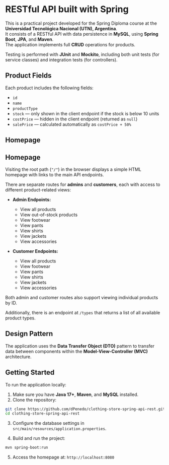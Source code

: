# RESTful API built with Spring

This is a practical project developed for the Spring Diploma course at the **Universidad Tecnológica Nacional (UTN), Argentina**.  
It consists of a RESTful API with data persistence in **MySQL**, using **Spring Boot**, **JPA**, and **Maven**.  
The application implements full **CRUD** operations for products.

Testing is performed with **JUnit** and **Mockito**, including both unit tests (for service classes) and integration tests (for controllers).

## Product Fields

Each product includes the following fields:

- `id`
- `name`
- `productType`
- `stock` — only shown in the client endpoint if the stock is below 10 units
- `costPrice` — hidden in the client endpoint (returned as `null`)
- `salePrice` — calculated automatically as `costPrice + 50%`

## Homepage

## Homepage

Visiting the root path (`"/"`) in the browser displays a simple HTML homepage with links to the main API endpoints.

There are separate routes for **admins** and **customers**, each with access to different product-related views:

- **Admin Endpoints:**

  - View all products
  - View out-of-stock products
  - View footwear
  - View pants
  - View shirts
  - View jackets
  - View accessories

- **Customer Endpoints:**
  - View all products
  - View footwear
  - View pants
  - View shirts
  - View jackets
  - View accessories

Both admin and customer routes also support viewing individual products by ID.

Additionally, there is an endpoint at `/types` that returns a list of all available product types.

## Design Pattern

The application uses the **Data Transfer Object (DTO)** pattern to transfer data between components within the **Model-View-Controller (MVC)** architecture.

## Getting Started

To run the application locally:

1. Make sure you have **Java 17+**, **Maven**, and **MySQL** installed.
2. Clone the repository:

```bash
git clone https://github.com/dPenedo/clothing-store-spring-api-rest.git
cd clothing-store-spring-api-rest
```

3. Configure the database settings in `src/main/resources/application.properties`.

4. Build and run the project:

```sh
mvn spring-boot:run
```

5. Access the homepage at: `http://localhost:8080`
